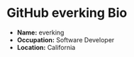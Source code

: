 # GitHub everking Bio

- **Name:** everking
- **Occupation:** Software Developer
- **Location:** California
